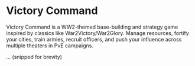 # Victory Command

Victory Command is a WW2-themed base-building and strategy game inspired by classics like War2Victory/War2Glory.
Manage resources, fortify your cities, train armies, recruit officers, and push your influence across multiple theaters in PvE campaigns.

... (snipped for brevity)
